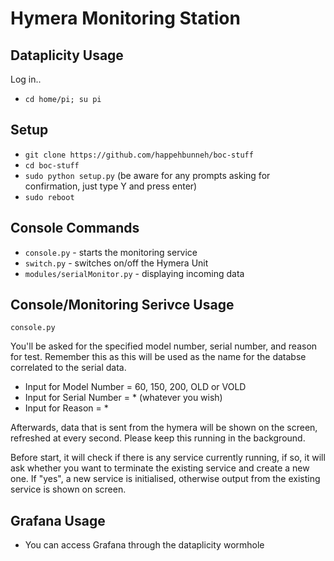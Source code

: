 # Hymera Monitoring Station
## Dataplicity Usage
Log in..
- `cd home/pi; su pi`

## Setup 
- `git clone https://github.com/happehbunneh/boc-stuff`
- `cd boc-stuff`
- `sudo python setup.py` (be aware for any prompts asking for confirmation, just type Y and press enter)
- `sudo reboot`

## Console Commands
- `console.py` - starts the monitoring service 
- `switch.py` - switches on/off the Hymera Unit
- `modules/serialMonitor.py` - displaying incoming data


## Console/Monitoring Serivce Usage 
`console.py`

You'll be asked for the specified model number, serial number, and reason for test. Remember this as this will be used as the name for the databse correlated to the serial data. 

- Input for Model Number = 60, 150, 200, OLD or VOLD
- Input for Serial Number = * (whatever you wish)
- Input for Reason = *

Afterwards, data that is sent from the hymera will be shown on the screen, refreshed at every second. Please keep this running in the background. 

Before start, it will check if there is any service currently running, if so, it will ask whether you want to terminate the existing service and create a new one. If "yes", a new service is initialised, otherwise output from the existing service is shown on screen.

## Grafana Usage
- You can access Grafana through the dataplicity wormhole

